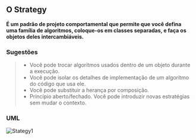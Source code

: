 ## O Strategy

**É um padrão de projeto comportamental que permite que você defina uma família de algoritmos,
coloque-os em classes separadas, e faça os objetos deles intercambiáveis.**


### Sugestões

> * Você pode trocar algoritmos usados dentro de um objeto durante a execução.
> * Você pode isolar os detalhes de implementação de um algoritmo do código que usa ele.
> * Você pode substituir a herança por composição.
> * Princípio aberto/fechado. Você pode introduzir novas estratégias sem mudar o contexto.


### UML

![Stategy1](https://user-images.githubusercontent.com/7238070/209961596-d281e128-b8a1-44af-8c4d-77358b2668f1.jpg)
